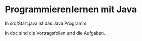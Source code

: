 # Programmierenlernen mit Java

In src/Start.java ist das Java Programm.

In doc sind die Vortragsfolien und die Aufgaben.
